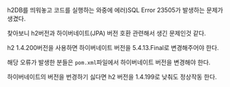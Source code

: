 h2DB를 띄워놓고 코드를 실행하는 와중에 에러)SQL Error 23505가 발생하는 문제가 생겼다. 

찾아보니 h2버전과 하이버네이트(JPA) 버전 호환 관련해서 생긴 문제인것 같다.

h2 1.4.200버전을 사용하면 
하이버네이트 버전을 5.4.13.Final로 변경해주어야 한다.

해당 오류가 발생한 분들은 `pom.xml`파일에서 하이버네이트 버전을 변경해야 한다.

하이버네이트의 버전을 번경하기 싫다면 h2 버전을 1.4.199로 낮춰도 정상작동 한다.